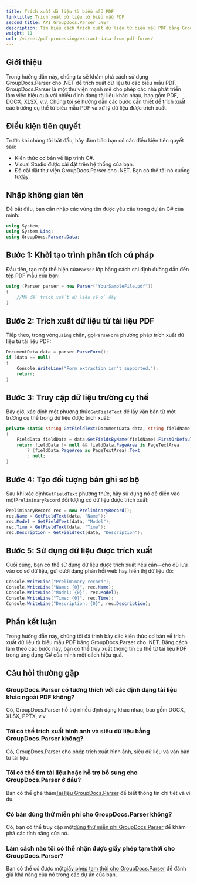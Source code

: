```yaml
---
title: Trích xuất dữ liệu từ biểu mẫu PDF
linktitle: Trích xuất dữ liệu từ biểu mẫu PDF
second_title: API GroupDocs.Parser .NET
description: Tìm hiểu cách trích xuất dữ liệu từ biểu mẫu PDF bằng GroupDocs.Parser cho .NET. Hướng dẫn từng bước với các ví dụ về mã và Câu hỏi thường gặp.
weight: 11
url: /vi/net/pdf-processing/extract-data-from-pdf-forms/
---
```

## Giới thiệu
Trong hướng dẫn này, chúng ta sẽ khám phá cách sử dụng GroupDocs.Parser cho .NET để trích xuất dữ liệu từ các biểu mẫu PDF. GroupDocs.Parser là một thư viện mạnh mẽ cho phép các nhà phát triển làm việc hiệu quả với nhiều định dạng tài liệu khác nhau, bao gồm PDF, DOCX, XLSX, v.v. Chúng tôi sẽ hướng dẫn các bước cần thiết để trích xuất các trường cụ thể từ biểu mẫu PDF và xử lý dữ liệu được trích xuất.
## Điều kiện tiên quyết
Trước khi chúng tôi bắt đầu, hãy đảm bảo bạn có các điều kiện tiên quyết sau:
- Kiến thức cơ bản về lập trình C#.
- Visual Studio được cài đặt trên hệ thống của bạn.
- Đã cài đặt thư viện GroupDocs.Parser cho .NET. Bạn có thể tải nó xuống từ[đây](https://releases.groupdocs.com/parser/net/).

## Nhập không gian tên
Để bắt đầu, bạn cần nhập các vùng tên được yêu cầu trong dự án C# của mình:
```csharp
using System;
using System.Linq;
using GroupDocs.Parser.Data;
```
## Bước 1: Khởi tạo trình phân tích cú pháp
 Đầu tiên, tạo một thể hiện của`Parser` lớp bằng cách chỉ định đường dẫn đến tệp PDF mẫu của bạn:
```csharp
using (Parser parser = new Parser("YourSampleFile.pdf"))
{
    //Mã để trích xuất dữ liệu sẽ ở đây
}
```
## Bước 2: Trích xuất dữ liệu từ tài liệu PDF
 Tiếp theo, trong vòng`using` chặn, gọi`ParseForm` phương pháp trích xuất dữ liệu từ tài liệu PDF:
```csharp
DocumentData data = parser.ParseForm();
if (data == null)
{
    Console.WriteLine("Form extraction isn't supported.");
    return;
}
```
## Bước 3: Truy cập dữ liệu trường cụ thể
 Bây giờ, xác định một phương thức`GetFieldText` để lấy văn bản từ một trường cụ thể trong dữ liệu được trích xuất:
```csharp
private static string GetFieldText(DocumentData data, string fieldName)
{
    FieldData fieldData = data.GetFieldsByName(fieldName).FirstOrDefault();
    return fieldData != null && fieldData.PageArea is PageTextArea
        ? (fieldData.PageArea as PageTextArea).Text
        : null;
}
```
## Bước 4: Tạo đối tượng bản ghi sơ bộ
 Sau khi xác định`GetFieldText` phương thức, hãy sử dụng nó để điền vào một`PreliminaryRecord` đối tượng có dữ liệu được trích xuất:
```csharp
PreliminaryRecord rec = new PreliminaryRecord();
rec.Name = GetFieldText(data, "Name");
rec.Model = GetFieldText(data, "Model");
rec.Time = GetFieldText(data, "Time");
rec.Description = GetFieldText(data, "Description");
```
## Bước 5: Sử dụng dữ liệu được trích xuất
Cuối cùng, bạn có thể sử dụng dữ liệu được trích xuất nếu cần—cho dù lưu vào cơ sở dữ liệu, gửi dưới dạng phản hồi web hay hiển thị dữ liệu đó:
```csharp
Console.WriteLine("Preliminary record");
Console.WriteLine("Name: {0}", rec.Name);
Console.WriteLine("Model: {0}", rec.Model);
Console.WriteLine("Time: {0}", rec.Time);
Console.WriteLine("Description: {0}", rec.Description);
```

## Phần kết luận
Trong hướng dẫn này, chúng tôi đã trình bày các kiến thức cơ bản về trích xuất dữ liệu từ biểu mẫu PDF bằng GroupDocs.Parser cho .NET. Bằng cách làm theo các bước này, bạn có thể truy xuất thông tin cụ thể từ tài liệu PDF trong ứng dụng C# của mình một cách hiệu quả.

## Câu hỏi thường gặp
### GroupDocs.Parser có tương thích với các định dạng tài liệu khác ngoài PDF không?
Có, GroupDocs.Parser hỗ trợ nhiều định dạng khác nhau, bao gồm DOCX, XLSX, PPTX, v.v.
### Tôi có thể trích xuất hình ảnh và siêu dữ liệu bằng GroupDocs.Parser không?
Có, GroupDocs.Parser cho phép trích xuất hình ảnh, siêu dữ liệu và văn bản từ tài liệu.
### Tôi có thể tìm tài liệu hoặc hỗ trợ bổ sung cho GroupDocs.Parser ở đâu?
 Bạn có thể ghé thăm[Tài liệu GroupDocs.Parser](https://tutorials.groupdocs.com/parser/net/) để biết thông tin chi tiết và ví dụ.
### Có bản dùng thử miễn phí cho GroupDocs.Parser không?
 Có, bạn có thể truy cập một[dùng thử miễn phí GroupDocs.Parser](https://releases.groupdocs.com/) để khám phá các tính năng của nó.
### Làm cách nào tôi có thể nhận được giấy phép tạm thời cho GroupDocs.Parser?
 Bạn có thể có được một[giấy phép tạm thời cho GroupDocs.Parser](https://purchase.groupdocs.com/temporary-license/) để đánh giá khả năng của nó trong các dự án của bạn.